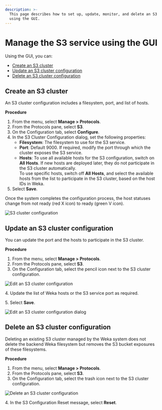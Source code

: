 ```yaml
---
description: >-
  This page describes how to set up, update, monitor, and delete an S3 cluster
  using the GUI.
---
```


# Manage the S3 service using the GUI

Using the GUI, you can:

* [Create an S3 cluster](s3-cluster-management.md#create-an-s3-cluster)
* [Update an S3 cluster configuration](s3-cluster-management.md#update-an-s3-cluster-configuration)
* [Delete an S3 cluster configuration](s3-cluster-management.md#delete-an-s3-cluster)

## Create an S3 cluster

An S3 cluster configuration includes a filesystem, port, and list of hosts.

**Procedure**

1. From the menu, select **Manage > Protocols**.
2. From the Protocols pane, select **S3**.
3. On the Configuration tab, select **Configure**.
4. In the S3 Cluster Configuration dialog, set the following properties:
   * **Filesystem**: The filesystem to use for the S3 service.
   * **Port**: Default 9000. If required, modify the port through which the cluster exposes the S3 service.
   * **Hosts**: To use all available hosts for the S3 configuration, switch on **All Hosts**. If new hosts are deployed later, they do not participate in the S3 cluster automatically.\
     To use specific hosts, switch off **All Hosts**, and select the available hosts from the list to participate in the S3 cluster, based on the host IDs in Weka.&#x20;
5. Select **Save**.

Once the system completes the configuration process, the host statuses change from not ready (red X icon) to ready (green V icon).

![S3 cluster configuration](../../../.gitbook/assets/wmng\_s3\_create\_cluster.gif)

## Update an S3 cluster configuration

You can update the port and the hosts to participate in the S3 cluster.

**Procedure**

1. From the menu, select **Manage > Protocols**.
2. From the Protocols pane, select **S3**.
3. On the Configuration tab, select the pencil icon next to the S3 cluster configuration.

![Edit an S3 cluster configuration](../../../.gitbook/assets/wmng\_s3\_edit\_configuration\_button.png)

4\. Update the list of Weka hosts or the S3 service port as required.

5\. Select **Save**.

![Edit an S3 cluster configuration dialog](../../../.gitbook/assets/wmng\_s3\_edit\_configuration\_dialog.png)

## Delete an S3 cluster configuration

Deleting an existing S3 cluster managed by the Weka system does not delete the backend Weka filesystem but removes the S3 bucket exposures of these filesystems.

**Procedure**

1. From the menu, select **Manage > Protocols**.
2. From the Protocols pane, select **S3**.
3. On the Configuration tab, select the trash icon next to the S3 cluster configuration.

![Delete an S3 cluster configuration](../../../.gitbook/assets/wmng\_s3\_delete\_configuration.png)

4\. In the S3 Configuration Reset message, select **Reset**.&#x20;
